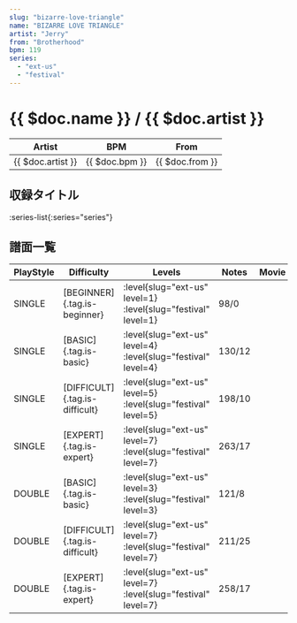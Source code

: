 ```yaml
---
slug: "bizarre-love-triangle"
name: "BIZARRE LOVE TRIANGLE"
artist: "Jerry"
from: "Brotherhood"
bpm: 119
series:
  - "ext-us"
  - "festival"
---
```


# {{ $doc.name }} / {{ $doc.artist }}

|Artist|BPM|From|
|------|---|----|
|{{ $doc.artist }}|{{ $doc.bpm }}|{{ $doc.from }}|

## 収録タイトル

:series-list{:series="series"}

## 譜面一覧

|PlayStyle|Difficulty|Levels|Notes|Movie|
|---------|----------|------|-----|-----|
|SINGLE|[BEGINNER]{.tag.is-beginner}|:level{slug="ext-us" level=1} :level{slug="festival" level=1}|98/0||
|SINGLE|[BASIC]{.tag.is-basic}|:level{slug="ext-us" level=4} :level{slug="festival" level=4}|130/12||
|SINGLE|[DIFFICULT]{.tag.is-difficult}|:level{slug="ext-us" level=5} :level{slug="festival" level=5}|198/10||
|SINGLE|[EXPERT]{.tag.is-expert}|:level{slug="ext-us" level=7} :level{slug="festival" level=7}|263/17||
|DOUBLE|[BASIC]{.tag.is-basic}|:level{slug="ext-us" level=3} :level{slug="festival" level=3}|121/8||
|DOUBLE|[DIFFICULT]{.tag.is-difficult}|:level{slug="ext-us" level=7} :level{slug="festival" level=7}|211/25||
|DOUBLE|[EXPERT]{.tag.is-expert}|:level{slug="ext-us" level=7} :level{slug="festival" level=7}|258/17||
